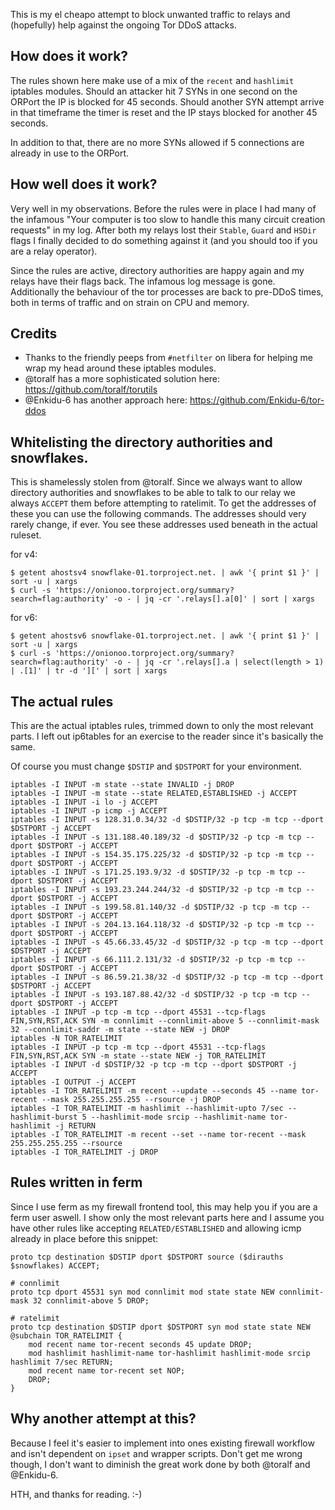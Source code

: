 This is my el cheapo attempt to block unwanted traffic to relays and (hopefully) help against the ongoing Tor DDoS attacks.

## How does it work?
The rules shown here make use of a mix of the `recent` and `hashlimit` iptables modules. Should an attacker hit 7 SYNs in one second on the ORPort the IP is blocked for 45 seconds. Should another SYN attempt arrive in that timeframe the timer is reset and the IP stays blocked for another 45 seconds.

In addition to that, there are no more SYNs allowed if 5 connections are already in use to the ORPort.

## How well does it work?
Very well in my observations. Before the rules were in place I had many of the infamous "Your computer is too slow to handle this many circuit creation requests" in my log. After both my relays lost their `Stable`, `Guard` and `HSDir` flags I finally decided to do something against it (and you should too if you are a relay operator).

Since the rules are active, directory authorities are happy again and my relays have their flags back. The infamous log message is gone. Additionally the behaviour of the tor processes are back to pre-DDoS times, both in terms of traffic and on strain on CPU and memory.

## Credits
* Thanks to the friendly peeps from `#netfilter` on libera for helping me wrap my head around these iptables modules.
* @toralf has a more sophisticated solution here: https://github.com/toralf/torutils
* @Enkidu-6 has another approach here: https://github.com/Enkidu-6/tor-ddos

## Whitelisting the directory authorities and snowflakes.
This is shamelessly stolen from @toralf. Since we always want to allow directory authorities and snowflakes to be able to talk to our relay we always `ACCEPT` them before attempting to ratelimit. To get the addresses of these you can use the following commands. The addresses should very rarely change, if ever. You see these addresses used beneath in the actual ruleset.

for v4:
```
$ getent ahostsv4 snowflake-01.torproject.net. | awk '{ print $1 }' | sort -u | xargs
$ curl -s 'https://onionoo.torproject.org/summary?search=flag:authority' -o - | jq -cr '.relays[].a[0]' | sort | xargs
```

for v6:
```
$ getent ahostsv6 snowflake-01.torproject.net. | awk '{ print $1 }' | sort -u | xargs
$ curl -s 'https://onionoo.torproject.org/summary?search=flag:authority' -o - | jq -cr '.relays[].a | select(length > 1) | .[1]' | tr -d '][' | sort | xargs
```

## The actual rules
This are the actual iptables rules, trimmed down to only the most relevant parts. I left out ip6tables for an exercise to the reader since it's basically the same.

Of course you must change `$DSTIP` and `$DSTPORT` for your environment.

```
iptables -I INPUT -m state --state INVALID -j DROP
iptables -I INPUT -m state --state RELATED,ESTABLISHED -j ACCEPT
iptables -I INPUT -i lo -j ACCEPT
iptables -I INPUT -p icmp -j ACCEPT
iptables -I INPUT -s 128.31.0.34/32 -d $DSTIP/32 -p tcp -m tcp --dport $DSTPORT -j ACCEPT
iptables -I INPUT -s 131.188.40.189/32 -d $DSTIP/32 -p tcp -m tcp --dport $DSTPORT -j ACCEPT
iptables -I INPUT -s 154.35.175.225/32 -d $DSTIP/32 -p tcp -m tcp --dport $DSTPORT -j ACCEPT
iptables -I INPUT -s 171.25.193.9/32 -d $DSTIP/32 -p tcp -m tcp --dport $DSTPORT -j ACCEPT
iptables -I INPUT -s 193.23.244.244/32 -d $DSTIP/32 -p tcp -m tcp --dport $DSTPORT -j ACCEPT
iptables -I INPUT -s 199.58.81.140/32 -d $DSTIP/32 -p tcp -m tcp --dport $DSTPORT -j ACCEPT
iptables -I INPUT -s 204.13.164.118/32 -d $DSTIP/32 -p tcp -m tcp --dport $DSTPORT -j ACCEPT
iptables -I INPUT -s 45.66.33.45/32 -d $DSTIP/32 -p tcp -m tcp --dport $DSTPORT -j ACCEPT
iptables -I INPUT -s 66.111.2.131/32 -d $DSTIP/32 -p tcp -m tcp --dport $DSTPORT -j ACCEPT
iptables -I INPUT -s 86.59.21.38/32 -d $DSTIP/32 -p tcp -m tcp --dport $DSTPORT -j ACCEPT
iptables -I INPUT -s 193.187.88.42/32 -d $DSTIP/32 -p tcp -m tcp --dport $DSTPORT -j ACCEPT
iptables -I INPUT -p tcp -m tcp --dport 45531 --tcp-flags FIN,SYN,RST,ACK SYN -m connlimit --connlimit-above 5 --connlimit-mask 32 --connlimit-saddr -m state --state NEW -j DROP
iptables -N TOR_RATELIMIT
iptables -I INPUT -p tcp -m tcp --dport 45531 --tcp-flags FIN,SYN,RST,ACK SYN -m state --state NEW -j TOR_RATELIMIT
iptables -I INPUT -d $DSTIP/32 -p tcp -m tcp --dport $DSTPORT -j ACCEPT
iptables -I OUTPUT -j ACCEPT
iptables -I TOR_RATELIMIT -m recent --update --seconds 45 --name tor-recent --mask 255.255.255.255 --rsource -j DROP
iptables -I TOR_RATELIMIT -m hashlimit --hashlimit-upto 7/sec --hashlimit-burst 5 --hashlimit-mode srcip --hashlimit-name tor-hashlimit -j RETURN
iptables -I TOR_RATELIMIT -m recent --set --name tor-recent --mask 255.255.255.255 --rsource
iptables -I TOR_RATELIMIT -j DROP
```

## Rules written in ferm
Since I use ferm as my firewall frontend tool, this may help you if you are a ferm user aswell. I show only the most relevant parts here and I assume you have other rules like accepting `RELATED/ESTABLISHED` and allowing icmp already in place before this snippet:
```
proto tcp destination $DSTIP dport $DSTPORT source ($dirauths $snowflakes) ACCEPT;

# connlimit
proto tcp dport 45531 syn mod connlimit mod state state NEW connlimit-mask 32 connlimit-above 5 DROP;

# ratelimit
proto tcp destination $DSTIP dport $DSTPORT syn mod state state NEW @subchain TOR_RATELIMIT {
    mod recent name tor-recent seconds 45 update DROP;
    mod hashlimit hashlimit-name tor-hashlimit hashlimit-mode srcip hashlimit 7/sec RETURN;
    mod recent name tor-recent set NOP;
    DROP;
}
```

## Why another attempt at this?
Because I feel it's easier to implement into ones existing firewall workflow and isn't dependent on `ipset` and wrapper scripts. Don't get me wrong though, I don't want to diminish the great work done by both @toralf and @Enkidu-6.

HTH, and thanks for reading. :-)
